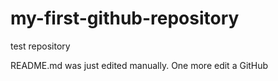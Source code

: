 # my-first-github-repository
test repository

README.md was just edited manually. One more edit a GitHub
